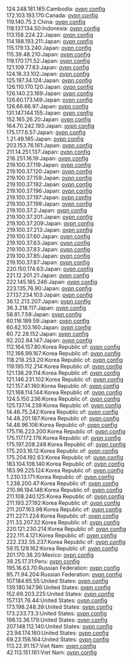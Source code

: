 124.248.181.165:Cambodia: [ovpn config](vpn/124_248_181_165.ovpn)  
172.103.193.170:Canada: [ovpn config](vpn/172_103_193_170.ovpn)  
119.140.75.2:China: [ovpn config](vpn/119_140_75_2.ovpn)  
118.137.134.50:Indonesia: [ovpn config](vpn/118_137_134_50.ovpn)  
113.158.224.22:Japan: [ovpn config](vpn/113_158_224_22.ovpn)  
114.188.193.211:Japan: [ovpn config](vpn/114_188_193_211.ovpn)  
115.179.13.240:Japan: [ovpn config](vpn/115_179_13_240.ovpn)  
115.39.48.210:Japan: [ovpn config](vpn/115_39_48_210.ovpn)  
119.170.171.52:Japan: [ovpn config](vpn/119_170_171_52.ovpn)  
121.109.77.83:Japan: [ovpn config](vpn/121_109_77_83.ovpn)  
124.18.33.102:Japan: [ovpn config](vpn/124_18_33_102.ovpn)  
125.197.34.124:Japan: [ovpn config](vpn/125_197_34_124.ovpn)  
126.110.170.120:Japan: [ovpn config](vpn/126_110_170_120.ovpn)  
126.140.23.169:Japan: [ovpn config](vpn/126_140_23_169.ovpn)  
126.60.173.149:Japan: [ovpn config](vpn/126_60_173_149.ovpn)  
126.66.66.97:Japan: [ovpn config](vpn/126_66_66_97.ovpn)  
131.147.144.155:Japan: [ovpn config](vpn/131_147_144_155.ovpn)  
152.165.26.20:Japan: [ovpn config](vpn/152_165_26_20.ovpn)  
164.70.242.193:Japan: [ovpn config](vpn/164_70_242_193.ovpn)  
175.177.6.57:Japan: [ovpn config](vpn/175_177_6_57.ovpn)  
1.21.49.185:Japan: [ovpn config](vpn/1_21_49_185.ovpn)  
203.153.76.161:Japan: [ovpn config](vpn/203_153_76_161.ovpn)  
211.14.251.137:Japan: [ovpn config](vpn/211_14_251_137.ovpn)  
218.251.16.19:Japan: [ovpn config](vpn/218_251_16_19.ovpn)  
219.100.37.119:Japan: [ovpn config](vpn/219_100_37_119.ovpn)  
219.100.37.120:Japan: [ovpn config](vpn/219_100_37_120.ovpn)  
219.100.37.159:Japan: [ovpn config](vpn/219_100_37_159.ovpn)  
219.100.37.192:Japan: [ovpn config](vpn/219_100_37_192.ovpn)  
219.100.37.196:Japan: [ovpn config](vpn/219_100_37_196.ovpn)  
219.100.37.197:Japan: [ovpn config](vpn/219_100_37_197.ovpn)  
219.100.37.199:Japan: [ovpn config](vpn/219_100_37_199.ovpn)  
219.100.37.2:Japan: [ovpn config](vpn/219_100_37_2.ovpn)  
219.100.37.201:Japan: [ovpn config](vpn/219_100_37_201.ovpn)  
219.100.37.209:Japan: [ovpn config](vpn/219_100_37_209.ovpn)  
219.100.37.213:Japan: [ovpn config](vpn/219_100_37_213.ovpn)  
219.100.37.60:Japan: [ovpn config](vpn/219_100_37_60.ovpn)  
219.100.37.63:Japan: [ovpn config](vpn/219_100_37_63.ovpn)  
219.100.37.83:Japan: [ovpn config](vpn/219_100_37_83.ovpn)  
219.100.37.85:Japan: [ovpn config](vpn/219_100_37_85.ovpn)  
219.100.37.87:Japan: [ovpn config](vpn/219_100_37_87.ovpn)  
220.150.174.63:Japan: [ovpn config](vpn/220_150_174_63.ovpn)  
221.12.201.21:Japan: [ovpn config](vpn/221_12_201_21.ovpn)  
222.145.185.246:Japan: [ovpn config](vpn/222_145_185_246.ovpn)  
223.135.76.90:Japan: [ovpn config](vpn/223_135_76_90.ovpn)  
27.137.234.103:Japan: [ovpn config](vpn/27_137_234_103.ovpn)  
36.12.213.207:Japan: [ovpn config](vpn/36_12_213_207.ovpn)  
36.3.218.117:Japan: [ovpn config](vpn/36_3_218_117.ovpn)  
58.81.7.59:Japan: [ovpn config](vpn/58_81_7_59.ovpn)  
60.116.189.59:Japan: [ovpn config](vpn/60_116_189_59.ovpn)  
60.62.103.160:Japan: [ovpn config](vpn/60_62_103_160.ovpn)  
60.72.28.152:Japan: [ovpn config](vpn/60_72_28_152.ovpn)  
92.202.84.147:Japan: [ovpn config](vpn/92_202_84_147.ovpn)  
112.164.157.80:Korea Republic of: [ovpn config](vpn/112_164_157_80.ovpn)  
112.166.99.167:Korea Republic of: [ovpn config](vpn/112_166_99_167.ovpn)  
118.218.253.20:Korea Republic of: [ovpn config](vpn/118_218_253_20.ovpn)  
119.195.112.214:Korea Republic of: [ovpn config](vpn/119_195_112_214.ovpn)  
121.136.29.114:Korea Republic of: [ovpn config](vpn/121_136_29_114.ovpn)  
121.146.231.102:Korea Republic of: [ovpn config](vpn/121_146_231_102.ovpn)  
121.157.41.160:Korea Republic of: [ovpn config](vpn/121_157_41_160.ovpn)  
121.168.114.144:Korea Republic of: [ovpn config](vpn/121_168_114_144.ovpn)  
124.5.150.236:Korea Republic of: [ovpn config](vpn/124_5_150_236.ovpn)  
125.137.14.239:Korea Republic of: [ovpn config](vpn/125_137_14_239.ovpn)  
14.46.75.242:Korea Republic of: [ovpn config](vpn/14_46_75_242.ovpn)  
14.48.201.187:Korea Republic of: [ovpn config](vpn/14_48_201_187.ovpn)  
14.48.96.106:Korea Republic of: [ovpn config](vpn/14_48_96_106.ovpn)  
175.116.223.200:Korea Republic of: [ovpn config](vpn/175_116_223_200.ovpn)  
175.117.172.176:Korea Republic of: [ovpn config](vpn/175_117_172_176.ovpn)  
175.197.208.248:Korea Republic of: [ovpn config](vpn/175_197_208_248.ovpn)  
175.203.16.12:Korea Republic of: [ovpn config](vpn/175_203_16_12.ovpn)  
175.204.192.63:Korea Republic of: [ovpn config](vpn/175_204_192_63.ovpn)  
183.104.106.140:Korea Republic of: [ovpn config](vpn/183_104_106_140.ovpn)  
183.99.225.124:Korea Republic of: [ovpn config](vpn/183_99_225_124.ovpn)  
1.230.13.171:Korea Republic of: [ovpn config](vpn/1_230_13_171.ovpn)  
1.238.200.47:Korea Republic of: [ovpn config](vpn/1_238_200_47.ovpn)  
210.96.184.148:Korea Republic of: [ovpn config](vpn/210_96_184_148.ovpn)  
211.108.240.125:Korea Republic of: [ovpn config](vpn/211_108_240_125.ovpn)  
211.193.27.192:Korea Republic of: [ovpn config](vpn/211_193_27_192.ovpn)  
211.207.163.98:Korea Republic of: [ovpn config](vpn/211_207_163_98.ovpn)  
211.227.1.224:Korea Republic of: [ovpn config](vpn/211_227_1_224.ovpn)  
211.33.207.32:Korea Republic of: [ovpn config](vpn/211_33_207_32.ovpn)  
220.121.230.214:Korea Republic of: [ovpn config](vpn/220_121_230_214.ovpn)  
222.111.4.121:Korea Republic of: [ovpn config](vpn/222_111_4_121.ovpn)  
222.232.55.237:Korea Republic of: [ovpn config](vpn/222_232_55_237.ovpn)  
59.15.129.162:Korea Republic of: [ovpn config](vpn/59_15_129_162.ovpn)  
201.170.38.20:Mexico: [ovpn config](vpn/201_170_38_20.ovpn)  
38.25.17.31:Peru: [ovpn config](vpn/38_25_17_31.ovpn)  
195.16.63.70:Russian Federation: [ovpn config](vpn/195_16_63_70.ovpn)  
95.71.94.204:Russian Federation: [ovpn config](vpn/95_71_94_204.ovpn)  
107.184.65.55:United States: [ovpn config](vpn/107_184_65_55.ovpn)  
139.180.147.96:United States: [ovpn config](vpn/139_180_147_96.ovpn)  
152.69.203.225:United States: [ovpn config](vpn/152_69_203_225.ovpn)  
157.131.76.44:United States: [ovpn config](vpn/157_131_76_44.ovpn)  
173.198.248.39:United States: [ovpn config](vpn/173_198_248_39.ovpn)  
173.233.73.3:United States: [ovpn config](vpn/173_233_73_3.ovpn)  
198.13.36.179:United States: [ovpn config](vpn/198_13_36_179.ovpn)  
207.148.112.140:United States: [ovpn config](vpn/207_148_112_140.ovpn)  
23.94.174.160:United States: [ovpn config](vpn/23_94_174_160.ovpn)  
69.23.156.164:United States: [ovpn config](vpn/69_23_156_164.ovpn)  
113.22.91.157:Viet Nam: [ovpn config](vpn/113_22_91_157.ovpn)  
42.113.151.161:Viet Nam: [ovpn config](vpn/42_113_151_161.ovpn)  
